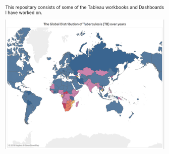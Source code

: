 
This repositary consists of some of the Tableau workbooks and Dashboards I have worked on.

![Tableau](Tableau.png)

